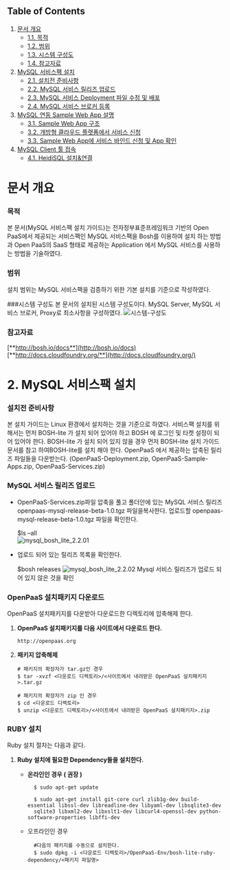 ## Table of Contents
1. [문서 개요](#문서-개요)
     * [1.1. 목적](#목적)
     * [1.2. 범위](#범위)
     * [1.3. 시스템 구성도](#시스템-구성도)
     * [1.4. 참고자료](#참고자료)
2. [MySQL 서비스팩 설치](#MySQL-서비스팩-설치)
     * [2.1. 설치전 준비사항](#설치전-준비사항)
     * [2.2. MySQL 서비스 릴리즈 업로드](#MySQL-서비스-릴리즈-업로드)
     * [2.3. MySQL 서비스 Deployment 파일 수정 및 배포](#MySQL-서비스-Deployment-파일-수정-및-배포)
     * [2.4. MySQL 서비스 브로커 등록](#MySQL-서비스-브로커-등록)
3. [MySQL 연동 Sample Web App 설명](#MySQL-연동-Sample-Web-App-설명)
     * [3.1. Sample Web App 구조](#Sample-Web-App-구조)
     * [3.2. 개방형 클라우드 플랫폼에서 서비스 신청](#개방형-클라우드-플랫폼에서-서비스-신청)
     * [3.3. Sample Web App에 서비스 바인드 신청 및 App 확인](#Sample-Web-App에-서비스-바인드-신청-및-App-확인)
4. [MySQL Client 툴 접속](#MySQL-Client-툴-접속)
     * [4.1. HeidiSQL 설치&연결](#HeidiSQL-설치&연결)


# 문서 개요

### 목적
      
본 문서(MySQL 서비스팩 설치 가이드)는 전자정부표준프레임워크 기반의 Open PaaS에서 제공되는 서비스팩인 MySQL 서비스팩을 Bosh를 이용하여 설치 하는 방법과 Open PaaS의 SaaS 형태로 제공하는 Application 에서 MySQL 서비스를 사용하는 방법을 기술하였다.


### 범위 

설치 범위는 MySQL 서비스팩을 검증하기 위한 기본 설치를 기준으로 작성하였다. 

###시스템 구성도
본 문서의 설치된 시스템 구성도이다. MySQL Server, MySQL 서비스 브로커, Proxy로 최소사항을 구성하였다.
![시스템-구성도](http://github.com/OpenPaaSRnD/Documents/blob/master/images/openpass-service/mysql/mysql_bosh_lite/mysql_bosh_lite_1.3.01.png)

### 참고자료
[**http://bosh.io/docs**](http://bosh.io/docs)
[**http://docs.cloudfoundry.org/**](http://docs.cloudfoundry.org/)


# 2.	MySQL 서비스팩 설치

### 설치전 준비사항 
본 설치 가이드는 Linux 환경에서 설치하는 것을 기준으로 하였다.
서비스팩 설치를 위해서는 먼저 BOSH-lite 가 설치 되어 있어야 하고 BOSH 에 로그인 및 타켓 설정이 되어 있어야 한다.
BOSH-lite 가 설치 되어 있지 않을 경우 먼저 BOSH-lite 설치 가이드 문서를 참고 하여BOSH-lite를 설치 해야 한다.
OpenPaaS 에서 제공하는 압축된 릴리즈 파일들을 다운받는다. (OpenPaaS-Deployment.zip, OpenPaaS-Sample-Apps.zip, OpenPaaS-Services.zip)

### MySQL 서비스 릴리즈 업로드
-   OpenPaaS-Services.zip파일 압축을 풀고 폴더안에 있는 MySQL 서비스 릴리즈 openpaas-mysql-release-beta-1.0.tgz 파일을복사한다.
업로드할 openpaas-mysql-release-beta-1.0.tgz 파일을 확인한다.  

	$ls –all	
![mysql_bosh_lite_2.2.01](http://github.com/OpenPaaSRnD/Documents/blob/master/images/openpass-service/mysql/mysql_bosh_lite/mysql_bosh_lite_2.2.01.png)

	
-	업로드 되어 있는 릴리즈 목록을 확인한다.  

	$bosh releases
![mysql_bosh_lite_2.2.02](http://github.com/OpenPaaSRnD/Documents/blob/master/images/openpass-service/mysql/mysql_bosh_lite/mysql_bosh_lite_2.2.02.png)
Mysql 서비스 릴리즈가 업로드 되어 있지 않은 것을 확인








### OpenPaaS 설치패키지 다운로드 

OpenPaaS 설치패키지를 다운받아 다운로드한 디렉토리에 압축해제 한다.

1.  **OpenPaaS 설치패키지를 다음 사이트에서 다운로드 한다.**

  
		http://openpaas.org
  


2.  **패키지 압축해제**

  
  		# 패키지의 확장자가 tar.gz인 경우
  		$ tar -xvzf <다운로드 디렉토리>/<사이트에서 내려받은 OpenPaaS 설치패키지>.tar.gz

  		# 패키지의 확장자가 zip 인 경우
  		$ cd <다운로드 디렉토리>
  		$ unzip <다운로드 디렉토리>/<사이트에서 내려받은 OpenPaaS 설치패키지>.zip


### RUBY 설치
    
Ruby 설치 절차는 다음과 같다.

1.  **Ruby 설치에 필요한 Dependency들을 설치한다.**


	- **온라인인 경우 ( 권장 )**


			$ sudo apt-get update

			$ sudo apt-get install git-core curl zlib1g-dev build-essential libssl-dev libreadline-dev libyaml-dev libsqlite3-dev  
			sqlite3 libxml2-dev libxslt1-dev libcurl4-openssl-dev python-software-properties libffi-dev


	- 오프라인인 경우
	
			#다음의 패키지를 수동으로 설치한다.
	  		$ sudo dpkg -i <다운로드 디렉토리>/OpenPaaS-Env/bosh-lite-ruby-dependency/<패키지 파일명>